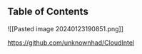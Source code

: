 ## Table of Contents


![[Pasted image 20240123190851.png]]


https://github.com/unknownhad/CloudIntel